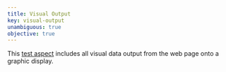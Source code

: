```yaml
---
title: Visual Output
key: visual-output
unambiguous: true
objective: true
---
```


This [test aspect](https://www.w3.org/TR/act-rules-format/#input-aspects) includes all visual data output from the web page onto a graphic display.
